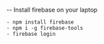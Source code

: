-- Install firebase on your laptop

    - npm install firebase
    - npm i -g firebase-tools
    - firebase login
